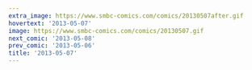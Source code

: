 ```yaml
---
extra_image: https://www.smbc-comics.com/comics/20130507after.gif
hovertext: '2013-05-07'
image: https://www.smbc-comics.com/comics/20130507.gif
next_comic: '2013-05-08'
prev_comic: '2013-05-06'
title: '2013-05-07'
---
```


